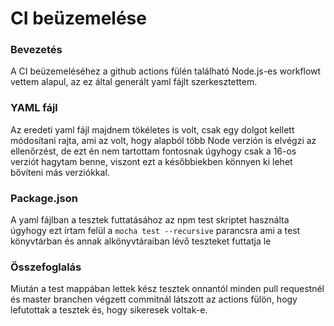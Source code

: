
# CI beüzemelése 
### Bevezetés
A CI beüzemeléséhez a github actions fülén található Node.js-es workflowt vettem alapul, az ez által generált yaml fájlt szerkesztettem.


### YAML fájl
Az eredeti yaml fájl majdnem tökéletes is volt, csak egy dolgot kellett módosítani rajta, ami az volt, hogy alapból több Node verzión is elvégzi az ellenőrzést, de ezt én nem tartottam fontosnak úgyhogy csak a 16-os verziót hagytam benne, viszont ezt a későbbiekben könnyen ki lehet bővíteni más verziókkal.

### Package.json
A yaml fájlban a tesztek futtatásához az npm test skriptet használta úgyhogy ezt írtam felül a `mocha test --recursive` parancsra ami a test könyvtárban és annak alkönyvtáraiban lévő teszteket futtatja le

### Összefoglalás
Miután a test mappában lettek kész tesztek onnantól minden pull requestnél és master branchen végzett commitnál látszott az actions fülön, hogy lefutottak a tesztek és, hogy sikeresek voltak-e.